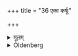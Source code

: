 +++
title = "36 एका कर्षूः"

+++

<details><summary>मूलम्</summary>

एका कर्षूः ३६
</details>

<details><summary>Oldenberg</summary>

38. (Here is only) one pit.
</details>
